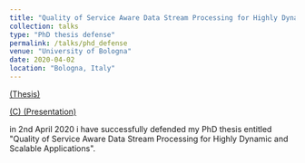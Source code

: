 ```yaml
---
title: "Quality of Service Aware Data Stream Processing for Highly Dynamic and Scalable Applications"
collection: talks
type: "PhD thesis defense"
permalink: /talks/phd_defense
venue: "University of Bologna"
date: 2020-04-02
location: "Bologna, Italy"
---
```


[(Thesis)](http://amsdottorato.unibo.it/9402/1/PhD-Thesis-ALJAWARNEH.pdf)

[(C) (Presentation)](https://isamaljawarneh.github.io/files/PhD_thesis_presentation_ALJAWARNEH_2020.pdf)

in 2nd April 2020 i have successfully defended my PhD thesis entitled "Quality of Service Aware Data Stream Processing for Highly Dynamic and Scalable Applications". 

